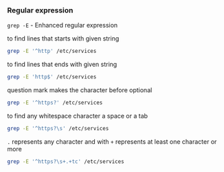 


### Regular expression

`grep -E` - Enhanced regular expression

to find lines that starts with given string
```bash
grep -E '^http' /etc/services
```
to find lines that ends with given string
```bash
grep -E 'http$' /etc/services
```
question mark makes the character before optional
```bash
grep -E '^https?' /etc/services
```
to find any whitespace character a space or a tab
```bash
grep -E '^https?\s' /etc/services
```
`.` represents any character and with `+` represents at least one character or more
```bash
grep -E '^https?\s+.+tc' /etc/services
```

